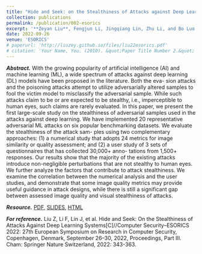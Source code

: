 ```yaml
---
title: "Hide and Seek: on the Stealthiness of Attacks against Deep Learning Systems"
collection: publications
permalink: /publication/002-esorics
excerpt: '**Zeyan Liu**, Fengjun Li, Jingqiang Lin, Zhu Li, and Bo Luo'
date: 2022-09-26
venue: 'ESORICS'
# paperurl: 'http://liuzey.github.io/files/liu22esorics.pdf'
# citation: 'Your Name, You. (2010). &quot;Paper Title Number 2.&quot; <i>Journal 1</i>. 1(2).'
---
```

***Abstract.*** With the growing popularity of artificial intelligence (AI)
and machine learning (ML), a wide spectrum of attacks against deep
learning (DL) models have been proposed in the literature. Both the eva-
sion attacks and the poisoning attacks attempt to utilize adversarially
altered samples to fool the victim model to misclassify the adversarial
sample. While such attacks claim to be or are expected to be stealthy,
i.e., imperceptible to human eyes, such claims are rarely evaluated. In
this paper, we present the first large-scale study on the stealthiness of
adversarial samples used in the attacks against deep learning. We have
implemented 20 representative adversarial ML attacks on six popular
benchmarking datasets. We evaluate the stealthiness of the attack sam-
ples using two complementary approaches: (1) a numerical study that
adopts 24 metrics for image similarity or quality assessment; and (2) a
user study of 3 sets of questionnaires that has collected 30,000+ anno-
tations from 1,500+ responses. Our results show that the majority of
the existing attacks introduce non-negligible perturbations that are not
stealthy to human eyes. We further analyze the factors that contribute to
attack stealthiness. We examine the correlation between the numerical
analysis and the user studies, and demonstrate that some image quality
metrics may provide useful guidance in attack designs, while there is still
a significant gap between assessed image quality and visual stealthiness
of attacks.

***Resource.*** [PDF](http://liuzey.github.io/files/liu22esorics.pdf), [SLIDES](http://liuzey.github.io/files/HideAndSeek.pptx), [HTML](https://doi.org/10.1007/978-3-031-17143-7_17)

***For reference.*** Liu Z, Li F, Lin J, et al. Hide and Seek: On the Stealthiness of Attacks Against Deep Learning Systems\[C\]//Computer Security–ESORICS 2022: 27th European Symposium on Research in Computer Security, Copenhagen, Denmark, September 26–30, 2022, Proceedings, Part III. Cham: Springer Nature Switzerland, 2022: 343-363.
